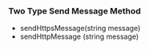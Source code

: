 ### Two Type Send Message Method
* sendHttpsMessage(string message)
* sendHttpMessage (string message)
